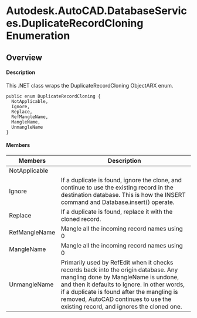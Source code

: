 # Autodesk.AutoCAD.DatabaseServices.DuplicateRecordCloning Enumeration

## Overview

#### Description
This .NET class wraps the DuplicateRecordCloning ObjectARX enum.
```text
public enum DuplicateRecordCloning {
  NotApplicable,
  Ignore,
  Replace,
  RefMangleName,
  MangleName,
  UnmangleName
}
```

#### Members

| Members | Description |
| --- | --- |
| NotApplicable |
| Ignore | If a duplicate is found, ignore the clone, and continue to use the existing record in the destination database. This is how the INSERT command and Database.insert() operate. |
| Replace | If a duplicate is found, replace it with the cloned record. |
| RefMangleName | Mangle all the incoming record names using $0$ |
| MangleName | Mangle all the incoming record names using $0$ |
| UnmangleName | Primarily used by RefEdit when it checks records back into the origin database. Any mangling done by MangleName is undone, and then it defaults to Ignore. In other words, if a duplicate is found after the mangling is removed, AutoCAD continues to use the existing record, and ignores the cloned one. |